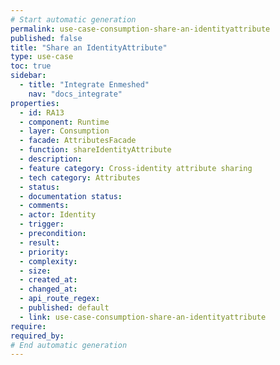 ```yaml
---
# Start automatic generation
permalink: use-case-consumption-share-an-identityattribute
published: false
title: "Share an IdentityAttribute"
type: use-case
toc: true
sidebar:
  - title: "Integrate Enmeshed"
    nav: "docs_integrate"
properties:
  - id: RA13
  - component: Runtime
  - layer: Consumption
  - facade: AttributesFacade
  - function: shareIdentityAttribute
  - description:
  - feature category: Cross-identity attribute sharing
  - tech category: Attributes
  - status:
  - documentation status:
  - comments:
  - actor: Identity
  - trigger:
  - precondition:
  - result:
  - priority:
  - complexity:
  - size:
  - created_at:
  - changed_at:
  - api_route_regex:
  - published: default
  - link: use-case-consumption-share-an-identityattribute
require:
required_by:
# End automatic generation
---
```

